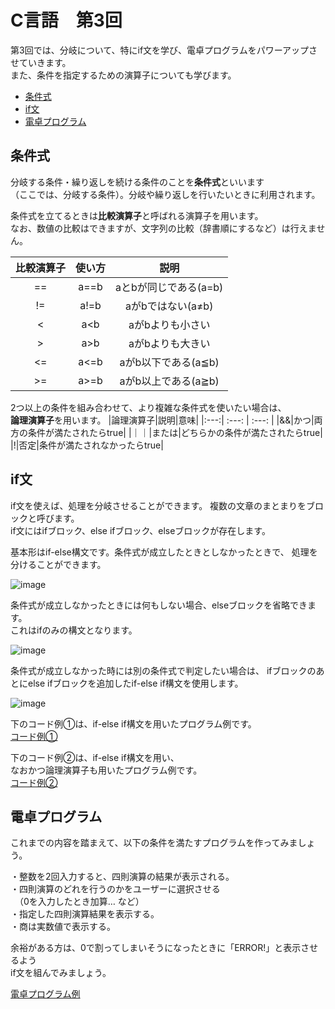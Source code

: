 # C言語　第3回　
第3回では、分岐について、特にif文を学び、電卓プログラムをパワーアップさせていきます。  
また、条件を指定するための演算子についても学びます。
     
  - [条件式](#条件式)  
  - [if文](#if文)
  - [電卓プログラム](#電卓プログラム)
  
  
## 条件式
分岐する条件・繰り返しを続ける条件のことを**条件式**といいます  
（ここでは、分岐する条件）。分岐や繰り返しを行いたいときに利用されます。  

条件式を立てるときは**比較演算子**と呼ばれる演算子を用います。  
なお、数値の比較はできますが、文字列の比較（辞書順にするなど）は行えません。  

|比較演算子|使い方|説明|
|:---:| :---: | :---: |
|==|a==b|aとbが同じである(a=b)|
|!=|a!=b|aがbではない(a≠b)|
|<|a<b|aがbよりも小さい|
|>|a>b|aがbよりも大きい|
|<=|a<=b|aがb以下である(a≦b)|
|>=|a>=b|aがb以上である(a≧b)|

2つ以上の条件を組み合わせて、より複雑な条件式を使いたい場合は、  
**論理演算子**を用います。
|論理演算子|説明|意味|
|:---:| :---: | :---: |
|&&|かつ|両方の条件が満たされたらtrue|
|｜｜|または|どちらかの条件が満たされたらtrue|
|!|否定|条件が満たされなかったらtrue|


## if文  
if文を使えば、処理を分岐させることができます。 
複数の文章のまとまりをブロックと呼びます。  
if文にはifブロック、else ifブロック、elseブロックが存在します。  

基本形はif-else構文です。条件式が成立したときとしなかったときで、
処理を分けることができます。  

![image](https://user-images.githubusercontent.com/84606676/177691116-fa0ba039-3c3f-4065-9e1b-237eb9f6b30d.png)  

条件式が成立しなかったときには何もしない場合、elseブロックを省略できます。  
これはifのみの構文となります。  

![image](https://user-images.githubusercontent.com/84606676/177691290-7bbbb29a-b9c3-43f3-a0b5-c4e6bfb9478e.png)  

条件式が成立しなかった時には別の条件式で判定したい場合は、
ifブロックのあとにelse ifブロックを追加したif-else if構文を使用します。  

![image](https://user-images.githubusercontent.com/84606676/177692460-011c7ff5-35e8-498d-aea9-f98e11815002.png)  

下のコード例①は、if-else if構文を用いたプログラム例です。  
[コード例①](pc_code_3_01.md)   

下のコード例②は、if-else if構文を用い、  
なおかつ論理演算子も用いたプログラム例です。  
[コード例②](pc_code_3_02.md) 


## 電卓プログラム
これまでの内容を踏まえて、以下の条件を満たすプログラムを作ってみましょう。  

・整数を2回入力すると、四則演算の結果が表示される。  
・四則演算のどれを行うのかをユーザーに選択させる  
　（0を入力したとき加算… など）  
・指定した四則演算結果を表示する。  
・商は実数値で表示する。    

余裕がある方は、0で割ってしまいそうになったときに「ERROR!」と表示させるよう  
if文を組んでみましょう。

[電卓プログラム例](pc_code_2_04.md)
